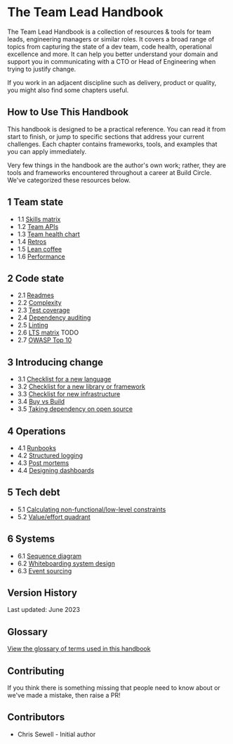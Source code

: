 # The Team Lead Handbook
The Team Lead Handbook is a collection of resources & tools for team leads, engineering managers or similar roles. It covers a broad range of topics from capturing the state of a dev team, code health, operational excellence and more. It can help you better understand your domain and support you in communicating with a CTO or Head of Engineering when trying to justify change.

If you work in an adjacent discipline such as delivery, product or quality, you might also find some chapters useful.

## How to Use This Handbook
This handbook is designed to be a practical reference. You can read it from start to finish, or jump to specific sections that address your current challenges. Each chapter contains frameworks, tools, and examples that you can apply immediately.

Very few things in the handbook are the author's own work; rather, they are tools and frameworks encountered throughout a career at Build Circle. We've categorized these resources below.

## 1 Team state

* 1.1 [Skills matrix](/chapter_1/skills_matrix.md)
* 1.2 [Team APIs](/chapter_1/team_apis.md)
* 1.3 [Team health chart](/chapter_1/team_health_chart.md)
* 1.4 [Retros](/chapter_1/retros.md)
* 1.5 [Lean coffee](/chapter_1/lean_coffee.md)
* 1.6 [Performance](/chapter_1/performance.md)

## 2 Code state

* 2.1 [Readmes](/chapter_2/readmes.md)
* 2.2 [Complexity](/chapter_2/complexity.md)
* 2.3 [Test coverage](/chapter_2/tests.md)
* 2.4 [Dependency auditing](/chapter_2/dep_audit.md)
* 2.5 [Linting](/chapter_2/code_styling.md)
* 2.6 [LTS matrix](/chapter_2/lts_matrix.md) TODO
* 2.7 [OWASP Top 10](/chapter_2/owasp_10.md)

## 3 Introducing change

* 3.1 [Checklist for a new language](/chapter_3/new_language_checklist.md)
* 3.2 [Checklist for a new library or framework](/chapter_3/new_library_framework_checklist.md)
* 3.3 [Checklist for new infrastructure](/chapter_3/new_infrastructure_checklist.md)
* 3.4 [Buy vs Build](/chapter_3/buy_vs_build.md)
* 3.5 [Taking dependency on open source](/chapter_3/open_source_dependency.md)

## 4 Operations

* 4.1 [Runbooks](/chapter_4/runbooks.md)
* 4.2 [Structured logging](/chapter_4/structured_logging.md)
* 4.3 [Post mortems](/chapter_4/post_mortems.md)
* 4.4 [Designing dashboards](/chapter_4/designing_dashboards.md)

## 5 Tech debt

* 5.1 [Calculating non-functional/low-level constraints](/chapter_5/non_functional_constraints.md)
* 5.2 [Value/effort quadrant](/chapter_5/value_effort_quad.md)

## 6 Systems

* 6.1 [Sequence diagram](/chapter_6/sequence_diagram.md)
* 6.2 [Whiteboarding system design](/chapter_6/whiteboarding_system_design.md)
* 6.3 [Event sourcing](/chapter_6/event_sourcing.md)

## Version History
Last updated: June 2023

## Glossary
[View the glossary of terms used in this handbook](/glossary.md)

## Contributing
If you think there is something missing that people need to know about or we've made a mistake, then raise a PR!

## Contributors
- Chris Sewell - Initial author
